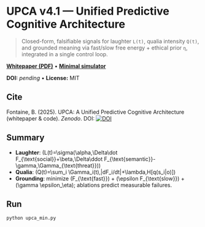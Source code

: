 # UPCA v4.1 — Unified Predictive Cognitive Architecture

> Closed-form, falsifiable signals for laughter `L(t)`, qualia intensity `Q(t)`, and grounded meaning via fast/slow free energy + ethical prior `η`, integrated in a single control loop.

[**Whitepaper (PDF)**](UPCA_v4.1_whitepaper.pdf) • [**Minimal simulator**](upca_min.py)

**DOI:** _pending_ • **License:** MIT

## Cite
Fontaine, B. (2025). UPCA: A Unified Predictive Cognitive Architecture (whitepaper & code). _Zenodo_. DOI: [![DOI](https://zenodo.org/badge/1035288514.svg)](https://doi.org/10.5281/zenodo.16787673)

## Summary
- **Laughter**: \(L(t)=\sigma(\alpha\,\Delta\dot F_{\text{social}}+\beta\,\Delta\ddot F_{\text{semantic}}-\gamma\,\Gamma_{\text{threat}})\)
- **Qualia**: \(Q(t)=\sum_i \Gamma_i(t)\,|dF_i/dt|+\lambda\,H[q(s_i|o)]\)
- **Grounding**: minimize \(F_{\text{fast}}\) + \(\epsilon F_{\text{slow}}\) + \(\gamma \epsilon_\eta\); ablations predict measurable failures.

## Run
```bash
python upca_min.py
